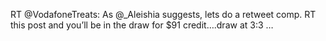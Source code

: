 <!--
id: 977275590
link: http://kevinisom.info/post/977275590/rt-vodafonetreats-as-aleishia-suggests-lets
slug: rt-vodafonetreats-as-aleishia-suggests-lets
date: Fri Aug 20 2010 02:06:59 GMT+1200 (NZST)
raw: {"blog_name":"kevinisom","id":977275590,"post_url":"http://kevinisom.info/post/977275590/rt-vodafonetreats-as-aleishia-suggests-lets","slug":"rt-vodafonetreats-as-aleishia-suggests-lets","type":"text","date":"2010-08-19 14:06:59 GMT","timestamp":1282226819,"state":"published","format":"html","reblog_key":"SSieG5oW","tags":[],"short_url":"http://tmblr.co/Zw68YywG0h6","highlighted":[],"feed_item":"http://twitter.com/kev_nz/statuses/21542177428","from_feed_id":"650289","note_count":0,"title":null,"body":"<p>RT @VodafoneTreats: As @_Aleishia suggests, lets do a retweet comp. RT this post and you&#8217;ll be in the draw for $91 credit&#8230;.draw at 3:3 &#8230;</p>"}
publish: 2010-08-020
tags: 
title: null
-->


RT @VodafoneTreats: As @\_Aleishia suggests, lets do a retweet comp. RT
this post and you’ll be in the draw for \$91 credit….draw at 3:3 …


